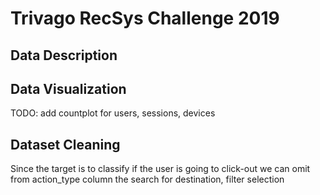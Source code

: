 # Trivago RecSys Challenge 2019

## Data Description

## Data Visualization
TODO: add countplot for users, sessions, devices

## Dataset Cleaning
Since the target is to classify if the user is going to click-out we can omit from action_type column the search for destination, filter selection 

